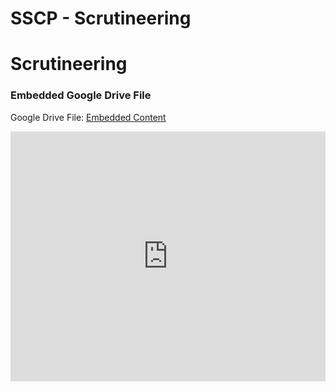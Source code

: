 # SSCP - Scrutineering

# Scrutineering

[](https://drive.google.com/folderview?id=1iAoxNm4nlAxONhK99qott5aQab-HN1iz)

### Embedded Google Drive File

Google Drive File: [Embedded Content](https://drive.google.com/embeddedfolderview?id=1iAoxNm4nlAxONhK99qott5aQab-HN1iz#list)

<iframe width="100%" height="400" src="https://drive.google.com/embeddedfolderview?id=1iAoxNm4nlAxONhK99qott5aQab-HN1iz#list" frameborder="0"></iframe>

